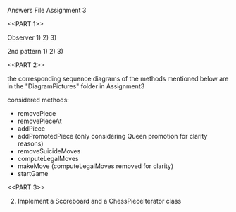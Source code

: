 Answers File Assignment 3

<<PART 1>>

Observer
1)
2)
3)

2nd pattern
1)
2)
3)


<<PART 2>>

the corresponding sequence diagrams of the methods mentioned below are in the "DiagramPictures" folder in Assignment3

considered methods:
- removePiece
- removePieceAt
- addPiece
- addPromotedPiece (only considering Queen promotion for clarity reasons)
- removeSuicideMoves
- computeLegalMoves
- makeMove (computeLegalMoves removed for clarity)
- startGame


<<PART 3>>

2) Implement a Scoreboard and a ChessPieceIterator class


